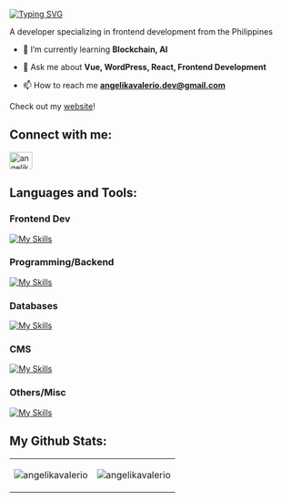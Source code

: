 <a href="https://git.io/typing-svg"><img src="https://readme-typing-svg.demolab.com?font=Montserrat&weight=700&size=34&pause=1000&color=4FF735&random=false&width=435&lines=Hi!+I+am+Angelika+Valerio" alt="Typing SVG" /></a>
<p>A developer specializing in frontend development from the Philippines</p>

- 🌱 I’m currently learning **Blockchain, AI**

- 💬 Ask me about **Vue, WordPress, React, Frontend Development**

- 📫 How to reach me **angelikavalerio.dev@gmail.com**

Check out my <a href="https://github.com/angelikavalerio" target="blank">website</a>!

<h2 align="left">Connect with me:</h2>
<p align="left">
<a href="https://linkedin.com/in/angelika-valerio" target="blank"><img align="center" src="https://raw.githubusercontent.com/rahuldkjain/github-profile-readme-generator/master/src/images/icons/Social/linked-in-alt.svg" alt="angelika-valerio" height="30" width="40" /></a>
</p>

<h2 align="left">Languages and Tools:</h2>

<h3 align="left">Frontend Dev</h3>

[![My Skills](https://skillicons.dev/icons?i=js,vue,react,sass,typescript,tailwindcss)](https://skillicons.dev)

<h3 align="left">Programming/Backend</h3>

[![My Skills](https://skillicons.dev/icons?i=php,nodejs,expressjs,flask)](https://skillicons.dev)

<h3 align="left">Databases</h3>

[![My Skills](https://skillicons.dev/icons?i=mongodb,mysql)](https://skillicons.dev)

<h3 align="left">CMS</h3>

[![My Skills](https://skillicons.dev/icons?i=wordpress)](https://skillicons.dev)

<h3 align="left">Others/Misc</h3>

[![My Skills](https://skillicons.dev/icons?i=github,gitlab,figma,postman)](https://skillicons.dev)

<h2 align="left">My Github Stats:</h2>

<table>
<tr>
<td align="center"><p><img align="center" src="https://github-readme-stats.vercel.app/api/top-langs?username=angelikavalerio&show_icons=true&locale=en&layout=compact" alt="angelikavalerio" /></p></td>
<td align="center"><p><img align="center" src="https://github-readme-streak-stats.herokuapp.com/?user=angelikavalerio&" alt="angelikavalerio" /></p></td>
</tr>
</table>
